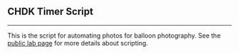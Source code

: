 ## CHDK Timer Script

---

This is the script for automating photos for balloon photography.  See the [public lab page](http://publiclab.org/notes/nicholas/12-05-2013/chdk-scripting) for more details about scripting.

